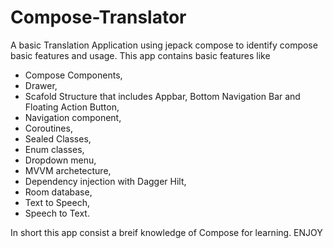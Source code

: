 # Compose-Translator

 
A basic Translation Application using jepack compose to identify compose basic features and usage.
This app contains basic features like 
*    Compose Components,
*    Drawer,
*    Scafold Structure that includes Appbar, Bottom Navigation Bar and Floating Action Button,
*    Navigation component,
*    Coroutines,
*    Sealed Classes,
*    Enum classes,
*    Dropdown menu,
*    MVVM archetecture,
*    Dependency injection with Dagger Hilt,
*    Room database,
*    Text to Speech,
*    Speech to Text.

 In short this app consist a breif knowledge of Compose for learning. ENJOY
